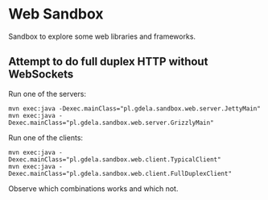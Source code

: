 Web Sandbox
===========

Sandbox to explore some web libraries and frameworks.

Attempt to do full duplex HTTP without WebSockets
-------------------------------------------------

Run one of the servers:

    mvn exec:java -Dexec.mainClass="pl.gdela.sandbox.web.server.JettyMain"
    mvn exec:java -Dexec.mainClass="pl.gdela.sandbox.web.server.GrizzlyMain"

Run one of the clients:

    mvn exec:java -Dexec.mainClass="pl.gdela.sandbox.web.client.TypicalClient"
    mvn exec:java -Dexec.mainClass="pl.gdela.sandbox.web.client.FullDuplexClient"

Observe which combinations works and which not.